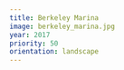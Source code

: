 ```yaml
---
title: Berkeley Marina
image: berkeley_marina.jpg
year: 2017
priority: 50
orientation: landscape
---
```

